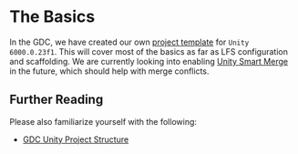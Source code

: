 # The Basics

In the GDC, we have created our own [project template](https://github.com/UD-Game-Development-Club/unity-template) for `Unity 6000.0.23f1`. This will cover most of the basics as far as LFS configuration and scaffolding. We are currently looking into enabling [Unity Smart Merge](https://docs.unity3d.com/Manual/SmartMerge.html) in the future, which should help with merge conflicts.

## Further Reading

Please also familiarize yourself with the following:

- [GDC Unity Project Structure](./project_structure.md)
